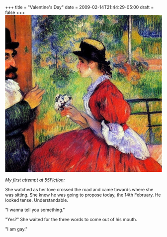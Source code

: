 +++
title = "Valentine's Day"
date = 2009-02-14T21:44:29-05:00
draft = false
+++
![valentine](../images/valentine.jpg)

*My first attempt at [55Fiction](http://en.wikipedia.org/wiki/55_Fiction):*

She watched as her love crossed the road and came towards where she was sitting. She knew he was going to propose today, the 14th February. He looked tense. Understandable.

"I wanna tell you something."

"Yes?" She waited for the three words to come out of his mouth.

"I am gay."